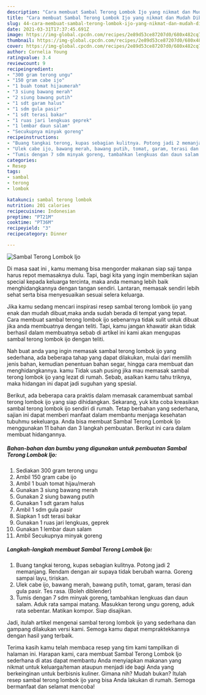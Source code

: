 ```yaml
---
description: "Cara membuat Sambal Terong Lombok Ijo yang nikmat dan Mudah Dibuat"
title: "Cara membuat Sambal Terong Lombok Ijo yang nikmat dan Mudah Dibuat"
slug: 44-cara-membuat-sambal-terong-lombok-ijo-yang-nikmat-dan-mudah-dibuat
date: 2021-03-31T17:37:45.691Z
image: https://img-global.cpcdn.com/recipes/2e89d53ce87207d0/680x482cq70/sambal-terong-lombok-ijo-foto-resep-utama.jpg
thumbnail: https://img-global.cpcdn.com/recipes/2e89d53ce87207d0/680x482cq70/sambal-terong-lombok-ijo-foto-resep-utama.jpg
cover: https://img-global.cpcdn.com/recipes/2e89d53ce87207d0/680x482cq70/sambal-terong-lombok-ijo-foto-resep-utama.jpg
author: Cornelia Young
ratingvalue: 3.4
reviewcount: 9
recipeingredient:
- "300 gram terong ungu"
- "150 gram cabe ijo"
- "1 buah tomat hijaumerah"
- "3 siung bawang merah"
- "2 siung bawang putih"
- "1 sdt garam halus"
- "1 sdm gula pasir"
- "1 sdt terasi bakar"
- "1 ruas jari lengkuas geprek"
- "1 lembar daun salam"
- "Secukupnya minyak goreng"
recipeinstructions:
- "Buang tangkai terong, kupas sebagian kulitnya. Potong jadi 2 memanjang. Rendam dengan air supaya tidak berubah warna. Goreng sampai layu, tiriskan."
- "Ulek cabe ijo, bawang merah, bawang putih, tomat, garam, terasi dan gula pasir. Tes rasa. (Boleh diblender)"
- "Tumis dengan 7 sdm minyak goreng, tambahkan lengkuas dan daun salam. Aduk rata sampai matang. Masukkan terong ungu goreng, aduk rata sebentar. Matikan kompor. Siap disajikan."
categories:
- Resep
tags:
- sambal
- terong
- lombok

katakunci: sambal terong lombok 
nutrition: 201 calories
recipecuisine: Indonesian
preptime: "PT21M"
cooktime: "PT36M"
recipeyield: "3"
recipecategory: Dinner

---
```



![Sambal Terong Lombok Ijo](https://img-global.cpcdn.com/recipes/2e89d53ce87207d0/680x482cq70/sambal-terong-lombok-ijo-foto-resep-utama.jpg)

Di masa  saat ini , kamu memang bisa mengorder makanan siap saji tanpa harus repot memasaknya dulu. Tapi, bagi kita yang ingin memberikan sajian special kepada keluarga tercinta, maka anda memang lebih baik menghidangkannya dengan tangan sendiri. Lantaran, memasak sendiri lebih sehat serta bisa menyesuaikan sesuai selera keluarga.

Jika kamu sedang mencari inspirasi resep sambal terong lombok ijo yang enak dan mudah dibuat,maka anda sudah berada di tempat yang tepat. Cara membuat sambal terong lombok ijo  sebenarnya tidak sulit untuk dibuat jika anda membuatnya dengan teliti. Tapi, kamu jangan khawatir akan tidak berhasil dalam membuatnya 
sebab di artikel ini kami akan mengupas sambal terong lombok ijo dengan teliti.  



Nah buat anda yang ingin memasak sambal terong lombok ijo yang sederhana, ada beberapa tahap yang dapat dilakukan, mulai dari memilih jenis bahan, kemudian penentuan bahan segar, hingga cara membuat dan menghidangkannya. kamu Tidak usah pusing jika mau memasak sambal terong lombok ijo yang lezat di rumah. Sebab, asalkan kamu  tahu triknya, maka hidangan ini dapat jadi suguhan yang spesial.

Berikut, ada beberapa cara praktis  dalam memasak caramembuat sambal terong lombok ijo yang siap dihidangkan. Sekarang, yuk kita coba kreasikan sambal terong lombok ijo sendiri di rumah. Tetap berbahan yang sederhana, sajian ini dapat memberi manfaat dalam membantu menjaga kesehatan tubuhmu sekeluarga. Anda bisa membuat Sambal Terong Lombok Ijo menggunakan 11 bahan dan 3 langkah pembuatan. Berikut ini cara dalam membuat hidangannya.

<!--inarticleads1-->

##### Bahan-bahan dan bumbu yang digunakan untuk pembuatan Sambal Terong Lombok Ijo:

1. Sediakan 300 gram terong ungu
1. Ambil 150 gram cabe ijo
1. Ambil 1 buah tomat hijau/merah
1. Gunakan 3 siung bawang merah
1. Gunakan 2 siung bawang putih
1. Gunakan 1 sdt garam halus
1. Ambil 1 sdm gula pasir
1. Siapkan 1 sdt terasi bakar
1. Gunakan 1 ruas jari lengkuas, geprek
1. Gunakan 1 lembar daun salam
1. Ambil Secukupnya minyak goreng




<!--inarticleads2-->

##### Langkah-langkah membuat Sambal Terong Lombok Ijo:

1. Buang tangkai terong, kupas sebagian kulitnya. Potong jadi 2 memanjang. Rendam dengan air supaya tidak berubah warna. Goreng sampai layu, tiriskan.
1. Ulek cabe ijo, bawang merah, bawang putih, tomat, garam, terasi dan gula pasir. Tes rasa. (Boleh diblender)
1. Tumis dengan 7 sdm minyak goreng, tambahkan lengkuas dan daun salam. Aduk rata sampai matang. Masukkan terong ungu goreng, aduk rata sebentar. Matikan kompor. Siap disajikan.




Jadi, itulah artikel mengenai  sambal terong lombok ijo  yang sederhana dan gampang dilakukan versi kami. Semoga kamu dapat mempraktekkannya dengan hasil yang terbaik. 

Terima kasih kamu telah membaca resep yang tim kami tampilkan di halaman ini. Harapan kami, cara membuat  Sambal Terong Lombok Ijo sederhana di atas dapat membantu Anda menyiapkan makanan yang nikmat untuk keluarga/teman ataupun menjadi ide bagi Anda yang berkeinginan untuk berbisnis kuliner. Gimana nih? Mudah bukan? Itulah resep sambal terong lombok ijo yang bisa Anda lakukan di rumah. Semoga bermanfaat dan selamat mencoba!

